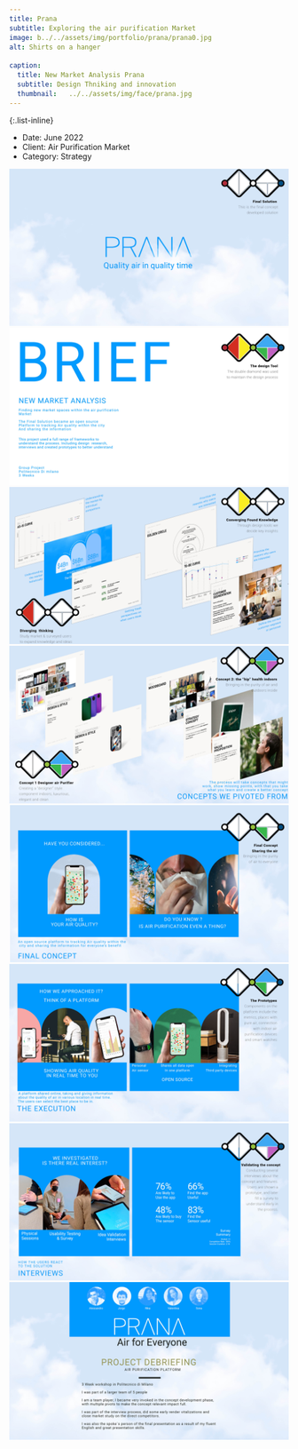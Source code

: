 ```yaml
---
title: Prana
subtitle: Exploring the air purification Market
image: b../../assets/img/portfolio/prana/prana0.jpg
alt: Shirts on a hanger

caption:
  title: New Market Analysis Prana
  subtitle: Design Thniking and innovation
  thumbnail:   ../../assets/img/face/prana.jpg
---
```



{:.list-inline}

- Date: June 2022
- Client: Air Purification Market
- Category: Strategy

<div id="container">
    <img id="bigDude" src="b../../assets/img/portfolio/prana/prana (5).jpg" />
</div>
<div id="container">
    <img id="bigDude" src="b../../assets/img/portfolio/prana/prana.jpg" />
</div>
<div id="container">
    <img id="bigDude" src="b../../assets/img/portfolio/prana/prana (6).jpg" />
</div>
<div id="container">
    <img id="bigDude" src="b../../assets/img/portfolio/prana/prana (7).jpg" />
</div>
<div id="container">
    <img id="bigDude" src="b../../assets/img/portfolio/prana/prana (8).jpg" />
</div>
<div id="container">
    <img id="bigDude" src="b../../assets/img/portfolio/prana/prana (9).jpg" />
</div>
<div id="container">
    <img id="bigDude" src="b../../assets/img/portfolio/prana/prana (10).jpg" />
</div>
<div id="container">
    <img id="bigDude" src="b../../assets/img/portfolio/prana/prana (1).jpg" />
</div>
